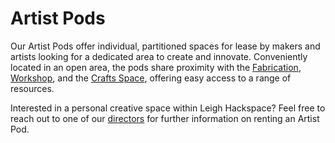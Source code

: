 # Artist Pods

Our Artist Pods offer individual, partitioned spaces for lease by makers and artists looking for a dedicated area to create and innovate. Conveniently located in an open area, the pods share proximity with the [Fabrication](fabrication/index.md), [Workshop](workshop/index.md), and the [Crafts Space](crafts_space.md), offering easy access to a range of resources.

Interested in a personal creative space within Leigh Hackspace? Feel free to reach out to one of our [directors](../membership/useful_contacts.md#directors) for further information on renting an Artist Pod.